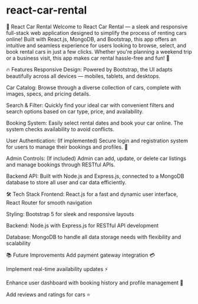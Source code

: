# react-car-rental

🚗 React Car Rental
Welcome to React Car Rental — a sleek and responsive full-stack web application designed to simplify the process of renting cars online! Built with React.js, MongoDB, and Bootstrap, this app offers an intuitive and seamless experience for users looking to browse, select, and book rental cars in just a few clicks. Whether you're planning a weekend trip or a business visit, this app makes car rental hassle-free and fun! 🎉

🔥 Features
Responsive Design: Powered by Bootstrap, the UI adapts beautifully across all devices — mobiles, tablets, and desktops.

Car Catalog: Browse through a diverse collection of cars, complete with images, specs, and pricing details.

Search & Filter: Quickly find your ideal car with convenient filters and search options based on car type, price, and availability.

Booking System: Easily select rental dates and book your car online. The system checks availability to avoid conflicts.

User Authentication: (If implemented) Secure login and registration system for users to manage their bookings and profiles. 🔐

Admin Controls: (If included) Admin can add, update, or delete car listings and manage bookings through RESTful APIs.

Backend API: Built with Node.js and Express.js, connected to a MongoDB database to store all user and car data efficiently.

🛠️ Tech Stack
Frontend: React.js for a fast and dynamic user interface, React Router for smooth navigation

Styling: Bootstrap 5 for sleek and responsive layouts

Backend: Node.js with Express.js for RESTful API development

Database: MongoDB to handle all data storage needs with flexibility and scalability

📚 Future Improvements
Add payment gateway integration 💳

Implement real-time availability updates ⚡

Enhance user dashboard with booking history and profile management 👤

Add reviews and ratings for cars ⭐️
